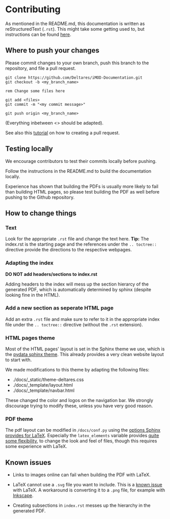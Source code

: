 Contributing
============

As mentioned in the README.md, this documentation is written 
as reStructuredText (`.rst`). 
This might take some getting used to, but instructions
can be found 
[here](https://www.sphinx-doc.org/en/master/usage/restructuredtext/basics.html). 

Where to push your changes
--------------------------
Please commit changes to your own branch, push this branch to
the repository, and file a pull request.

```batch
git clone https://github.com/Deltares/iMOD-Documentation.git
git checkout -b <my_branch_name>

rem Change some files here 

git add <files>
git commit -m "<my commit message>"

git push origin <my_branch_name>
```

(Everything inbetween <> should be adapted).

See also this 
[tutorial](https://yangsu.github.io/pull-request-tutorial/)
on how to creating a pull request.

Testing locally
---------------
We encourage contributors to test their commits locally 
before pushing. 

Follow the instructions in the README.md to build the 
documentation locally.

Experience has shown that building the PDFs is usually more
likely to fail than building HTML pages, 
so please test building the PDF as well
before pushing to the Github repository.

How to change things
--------------------

### Text

Look for the appropriate `.rst` file and change the text here.
**Tip:** The index.rst is the starting page and the references
under the `.. toctree::` directive provide the directions to 
the respective webpages.

### Adapting the index

**DO NOT add headers/sections to index.rst**

Adding headers to the index will mess up the 
section hierarcy of the generated PDF, which is 
automatically determined by sphinx 
(despite looking fine in the HTML).

### Add a new section as seperate HTML page

Add an extra `.rst` file and make sure to refer to it in the 
appropriate index file under the `.. toctree::` directive 
(without the `.rst` extension). 

### HTML pages theme

Most of the HTML pages' layout is set in the Sphinx theme we use, 
which is the 
[pydata sphinx theme](https://pydata-sphinx-theme.readthedocs.io/en/latest/).
This already provides a very clean website layout to start with.

We made modifications to this theme by adapting the following files:

- ./docs/_static/theme-deltares.css
- ./docs/_template/layout.html
- ./docs/_template/navbar.html

These changed the color and logos on the navigation bar.
We strongly discourage trying to modify these, unless you have 
very good reason.

### PDF theme

The pdf layout can be modified in `/docs/conf.py` using the
[options Sphinx provides for LaTeX](https://www.sphinx-doc.org/en/master/usage/configuration.html#options-for-latex-output).
Especially the `latex_elements` variable provides 
[quite some flexibility](https://www.sphinx-doc.org/en/master/latex.html), 
to change the look and feel of files, 
though this requires some experience with LaTeX. 

Known issues
------------
* Links to images online can fail when building the PDF with LaTeX.

* LaTeX cannot use a `.svg` file you want to include. 
This is a 
[known issue](https://github.com/sphinx-doc/sphinx/issues/9376) 
with LaTeX. 
A workaround is converting it to a `.png` file, 
for example with [Inkscape](https://inkscape.org/). 

* Creating subsections in `index.rst` messes up the hierarchy 
in the generated PDF.
